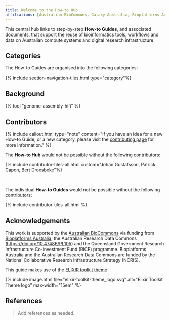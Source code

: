 ```yaml
---
title: Welcome to the How-to Hub
affiliations: [Australian BioCommons, Galaxy Australia, Bioplatforms Australia]
---
```



This central hub links to step-by-step **How-to Guides**, and associated documents, that support the reuse of bioinformatics tools, workflows and data on Australian compute systems and digital research infrastructure.


## Categories

The How-to Guides are organised into the following categories:

{% include section-navigation-tiles.html type="category"%}


## Background

{% tool "genome-assembly-hifi" %}


## Contributors

{% include callout.html type="note" content="If you have an idea for a new How-to Guide, or a new category, please visit the [contributing page](contributing) for more information." %}

The **How-to Hub** would not be possible without the following contributors:

{% include contributor-tiles-all.html custom="Johan Gustafsson, Patrick Capon, Bert Droesbeke"%}

<br>

The individual **How-to Guides** would not be possible without the following contributors:

{% include contributor-tiles-all.html %}


## Acknowledgements

This work is supported by the [Australian BioCommons](https://www.biocommons.org.au/) via funding from [Bioplatforms Australia](https://bioplatforms.com/), the Australian Research Data Commons (https://doi.org/10.47486/PL105) and the Queensland Government Research Infrastructure Co-investment Fund (RICF) programme. Bioplatforms Australia and the Australian Research Data Commons are funded by the National Collaborative Research Infrastructure Strategy (NCRIS).

This guide makes use of the [ELIXIR toolkit theme](https://github.com/ELIXIR-Belgium/elixir-toolkit-theme)

{% include image.html file="elixir-toolkit-theme_logo.svg" alt="Elixir Toolkit Theme logo" max-width="15em" %}

## References

> Add references as needed.
 
